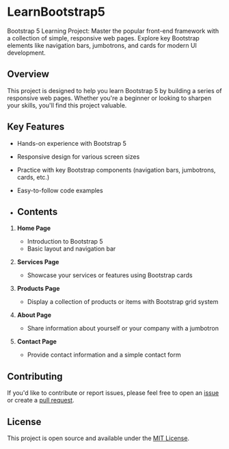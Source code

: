 # LearnBootstrap5
Bootstrap 5 Learning Project: Master the popular front-end framework with a collection of simple, responsive web pages. Explore key Bootstrap elements like navigation bars, jumbotrons, and cards for modern UI development.

## Overview

This project is designed to help you learn Bootstrap 5 by building a series of responsive web pages. Whether you're a beginner or looking to sharpen your skills, you'll find this project valuable.

## Key Features

- Hands-on experience with Bootstrap 5
- Responsive design for various screen sizes
- Practice with key Bootstrap components (navigation bars, jumbotrons, cards, etc.)
- Easy-to-follow code examples

- ## Contents

1. **Home Page**
   - Introduction to Bootstrap 5
   - Basic layout and navigation bar

2. **Services Page**
   - Showcase your services or features using Bootstrap cards

3. **Products Page**
   - Display a collection of products or items with Bootstrap grid system

4. **About Page**
   - Share information about yourself or your company with a jumbotron

5. **Contact Page**
   - Provide contact information and a simple contact form

## Contributing

If you'd like to contribute or report issues, please feel free to open an [issue](https://github.com/Raefelian/LearnBootstrap5/issues) or create a [pull request](https://github.com/Raefelian/LearnBootstrap5/pulls).

## License

This project is open source and available under the [MIT License](LICENSE).

